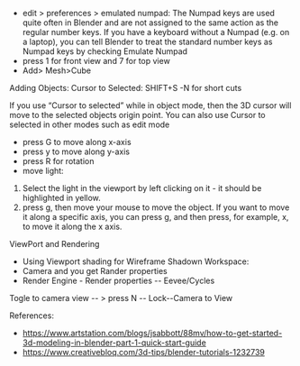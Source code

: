 - edit > preferences > emulated numpad: The Numpad keys are used quite often in Blender and are not assigned to the same action as the regular number keys. If you have a keyboard without a Numpad (e.g. on a laptop), you can tell Blender to treat the standard number keys as Numpad keys by checking Emulate Numpad
- press 1 for front view and 7 for top view 
- Add> Mesh>Cube 

Adding Objects: 
Cursor to Selected: SHIFT+S
-N for short cuts

If you use “Cursor to selected” while in object mode, then the 3D cursor will move to the selected objects origin point. You can also use Cursor to selected in other modes such as edit mode

- press G to move along x-axis
- press y to move along y-axis
-  press R for rotation
-  move light:
  1. Select the light in the viewport by left clicking on it - it should be highlighted in yellow.
  2. press g, then move your mouse to move the object. If you want to move it along a specific axis, you can press g, and then press, for example, x, to move it along the x axis.


ViewPort and Rendering
- Using Viewport shading for Wireframe
Shadown Workspace:
- Camera and you get Rander properties
-  Render Engine - Render properties -- Eevee/Cycles

Togle to camera view -- > press N -- Lock--Camera to View











References:
- https://www.artstation.com/blogs/jsabbott/88mv/how-to-get-started-3d-modeling-in-blender-part-1-quick-start-guide
- https://www.creativebloq.com/3d-tips/blender-tutorials-1232739
